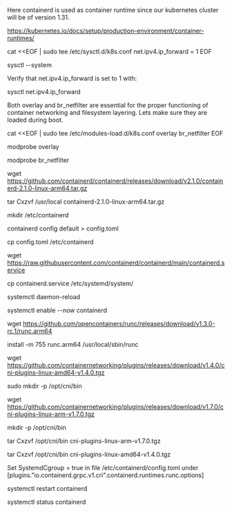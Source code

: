 Here containerd is used as container runtime since our kubernetes cluster will be of version 1.31. 

https://kubernetes.io/docs/setup/production-environment/container-runtimes/

cat <<EOF | sudo tee /etc/sysctl.d/k8s.conf
net.ipv4.ip_forward = 1
EOF

sysctl --system

Verify that net.ipv4.ip_forward is set to 1 with:

sysctl net.ipv4.ip_forward

Both overlay and br_netfilter are essential for the proper functioning of container networking and filesystem layering. Lets make sure they are loaded during boot.

cat <<EOF | sudo tee /etc/modules-load.d/k8s.conf
overlay
br_netfilter
EOF

modprobe overlay

modprobe br_netfilter

wget https://github.com/containerd/containerd/releases/download/v2.1.0/containerd-2.1.0-linux-arm64.tar.gz

tar Cxzvf /usr/local containerd-2.1.0-linux-arm64.tar.gz

mkdir /etc/containerd

containerd config default > config.toml

cp config.toml /etc/containerd

wget https://raw.githubusercontent.com/containerd/containerd/main/containerd.service

cp containerd.service /etc/systemd/system/

systemctl daemon-reload

systemctl enable --now containerd

wget https://github.com/opencontainers/runc/releases/download/v1.3.0-rc.1/runc.arm64

install -m 755 runc.arm64 /usr/local/sbin/runc

wget https://github.com/containernetworking/plugins/releases/download/v1.4.0/cni-plugins-linux-amd64-v1.4.0.tgz

sudo mkdir -p /opt/cni/bin

wget https://github.com/containernetworking/plugins/releases/download/v1.7.0/cni-plugins-linux-arm-v1.7.0.tgz

mkdir -p /opt/cni/bin

tar Cxzvf /opt/cni/bin cni-plugins-linux-arm-v1.7.0.tgz

tar Cxzvf /opt/cni/bin cni-plugins-linux-amd64-v1.4.0.tgz

Set SystemdCgroup = true in file /etc/containerd/config.toml under [plugins."io.containerd.grpc.v1.cri".containerd.runtimes.runc.options]

systemctl restart containerd

systemctl status containerd


